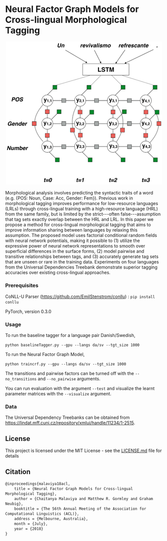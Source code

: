 # Neural Factor Graph Models for Cross-lingual Morphological Tagging

<p align="center">
 <img src="figures/nfg-model.png" width="500">
</p>

Morphological analysis involves predicting the syntactic traits of a word (e.g. {POS: Noun, Case: Acc, Gender: Fem}). Previous work in morphological tagging improves performance for low-resource languages (LRLs) through cross-lingual training with a high-resource language (HRL) from the same family, but is limited by the strict---often false---assumption that tag sets exactly overlap between the HRL and LRL. In this paper we propose a method for cross-lingual morphological tagging that aims to improve information sharing between languages by relaxing this assumption. The proposed model uses factorial conditional random fields with neural network potentials, making it possible to (1) utilize the expressive power of neural network representations to smooth over superficial differences in the surface forms, (2) model pairwise and transitive relationships between tags, and (3) accurately generate tag sets that are unseen or rare in the training data. Experiments on four languages from the Universal Dependencies Treebank demonstrate superior tagging accuracies over existing cross-lingual approaches.

### Prerequisites

CoNLL-U Parser (https://github.com/EmilStenstrom/conllu) :  ```pip install conllu```

PyTorch, version 0.3.0

### Usage

To run the baseline tagger for a language pair Danish/Swedish,

```
python baselineTagger.py --gpu --langs da/sv --tgt_size 1000
```

To run the Neural Factor Graph Model, 

```
python traincrf.py --gpu --langs da/sv --tgt_size 1000

```

The transitions and pairwise factors can be turned off with the `--no_transitions` and `--no_pairwise` arguments.

You can run evaluation with the argument `--test` and visualize the learnt parameter matrices with the `--visualize` argument.

### Data

The Universal Dependency Treebanks can be obtained from https://lindat.mff.cuni.cz/repository/xmlui/handle/11234/1-2515.

## License

This project is licensed under the MIT License - see the [LICENSE.md](LICENSE.md) file for details

## Citation

```
@inproceedings{malaviya18acl,
    title = {Neural Factor Graph Models for Cross-lingual Morphological Tagging},
    author = {Chaitanya Malaviya and Matthew R. Gormley and Graham Neubig},
    booktitle = {The 56th Annual Meeting of the Association for Computational Linguistics (ACL)},
    address = {Melbourne, Australia},
    month = {July},
    year = {2018}
}
```
